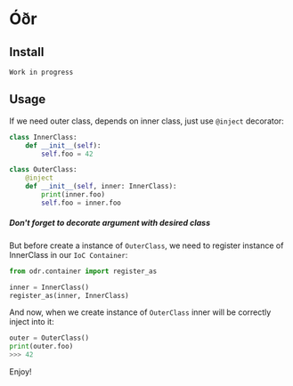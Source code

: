 # Óðr
## Install
```
Work in progress
```
## Usage
If we need outer class, depends on inner class, just use `@inject` decorator:
```python
class InnerClass:
    def __init__(self):
        self.foo = 42

class OuterClass:
    @inject
    def __init__(self, inner: InnerClass):
        print(inner.foo)
        self.foo = inner.foo
```
##### Don't forget to decorate argument with desired class
But before create a instance of `OuterClass`, we need to register instance of InnerClass in our `IoC Container`:
```python
from odr.container import register_as

inner = InnerClass()
register_as(inner, InnerClass)
```
And now, when we create instance of `OuterClass` inner will be correctly inject into it:
```python
outer = OuterClass()
print(outer.foo)
>>> 42
```
Enjoy!